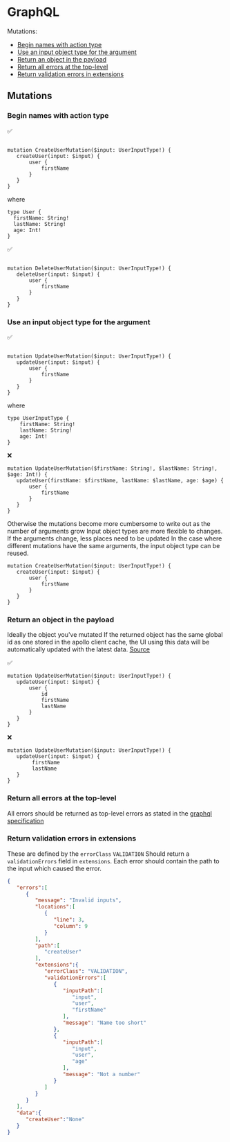 # GraphQL

Mutations:

- [Begin names with action type](#begin-names-with-action-type)
- [Use an input object type for the argument](#use-an-input-object-type-for-the-argument)
- [Return an object in the payload](#return-an-object-in-the-payload)
- [Return all errors at the top-level](#return-all-errors-at-the-top-level)
- [Return validation errors in extensions](#return-validation-errors-in-extensions)

## Mutations

### Begin names with action type

✅
```gql

mutation CreateUserMutation($input: UserInputType!) {
   createUser(input: $input) {
       user {
           firstName
       }
   }
}
```

where

```
type User {
  firstName: String!
  lastName: String!
  age: Int!
}
```

✅
```gql

mutation DeleteUserMutation($input: UserInputType!) {
   deleteUser(input: $input) {
       user {
           firstName
       }
   }
}
```

### Use an input object type for the argument

✅
```gql

mutation UpdateUserMutation($input: UserInputType!) {
   updateUser(input: $input) {
       user {
           firstName
       }
   }
}
```

where 

```
type UserInputType {
    firstName: String!
    lastName: String!
    age: Int!
}

```

❌
```gql
mutation UpdateUserMutation($firstName: String!, $lastName: String!, $age: Int!) {
   updateUser(firstName: $firstName, lastName: $lastName, age: $age) {
       user {
           firstName
       }
   }
}
```

Otherwise the mutations become more cumbersome to write out as the number of arguments grow
Input object types are more flexible to changes. If the arguments change, less places need to be updated
In the case where different mutations have the same arguments, the input object type can be reused.

```gql
mutation CreateUserMutation($input: UserInputType!) {
   createUser(input: $input) {
       user {
           firstName
       }
   }
}
```

### Return an object in the payload

Ideally the object you've mutated
If the returned object has the same global id as one stored in the apollo client cache,
the UI using this data will be automatically updated with the latest data.
[Source](https://www.freecodecamp.org/news/how-to-update-the-apollo-clients-cache-after-a-mutation-79a0df79b840/)

✅
```gql
mutation UpdateUserMutation($input: UserInputType!) {
   updateUser(input: $input) {
       user {
           id
           firstName
           lastName
       }
   }
}
```

❌
```gql
mutation UpdateUserMutation($input: UserInputType!) {
   updateUser(input: $input) {
        firstName
        lastName
   }
}
```

### Return all errors at the top-level

All errors should be returned as top-level errors as stated in the [graphql specification](https://spec.graphql.org/June2018/#sec-Response-Format)

### Return validation errors in extensions

These are defined by the `errorClass` `VALIDATION`
Should return a `validationErrors` field in `extensions`.
Each error should contain the path to the input which caused the error.

```json
{
   "errors":[
      {
         "message": "Invalid inputs",
         "locations":[
            {
               "line": 3,
               "column": 9
            }
         ],
         "path":[
            "createUser"
         ],
         "extensions":{
            "errorClass": "VALIDATION",
            "validationErrors":[
               {
                  "inputPath":[
                     "input",
                     "user",
                     "firstName"
                  ],
                  "message": "Name too short"
               },
               {
                  "inputPath":[
                     "input",
                     "user",
                     "age"
                  ],
                  "message": "Not a number"
               }
            ]
         }
      }
   ],
   "data":{
      "createUser":"None"
   }
}
```
